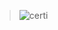 >  ![certi](https://user-images.githubusercontent.com/36210723/111054235-c66bef80-8473-11eb-8184-1fdc5f83ecf3.png)

